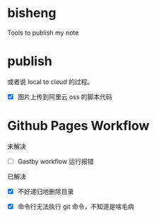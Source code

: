 # bisheng
Tools to publish my note

# publish

或者说 local to cloud 的过程。



* [x] 图片上传到阿里云 oss 的脚本代码

# Github Pages Workflow

未解决

* [ ] Gastby workflow 运行报错



已解决

* [x] 不好递归地删除目录
* [x] 命令行无法执行 git 命令，不知道是啥毛病

